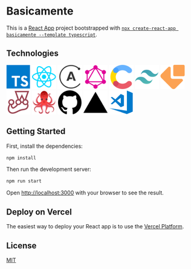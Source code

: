 # Basicamente

This is a [React App](https://reactjs.org/) project bootstrapped with [`npx create-react-app basicamente --template typescript`](https://create-react-app.dev/docs/adding-typescript/).

## Technologies

[<img src="https://github.com/WallQ/Basicamente/blob/master/docs/tech/TypeScript.png?raw=true" alt="TypeScript" width="64" height="64" />](https://www.typescriptlang.org/)
[<img src="https://github.com/WallQ/Basicamente/blob/master/docs/tech/React.png?raw=true" alt="React" width="64" height="64" />](https://reactjs.org/)
[<img src="https://github.com/WallQ/Basicamente/blob/master/docs/tech/Apollo.png?raw=true" alt="Apollo" width="64" height="64" />](https://www.apollographql.com/)
[<img src="https://github.com/WallQ/Basicamente/blob/master/docs/tech/GraphQL.png?raw=true" alt="GraphQL" width="64" height="64" />](https://graphql.org/)
[<img src="https://github.com/WallQ/Basicamente/blob/master/docs/tech/Contentful.png?raw=true" alt="Contentful" width="64" height="64" />](https://www.contentful.com/)
[<img src="https://github.com/WallQ/Basicamente/blob/master/docs/tech/TailwindCSS.png?raw=true" alt="Tailwind CSS" width="64" height="64" />](https://tailwindcss.com/)
[<img src="https://github.com/WallQ/Basicamente/blob/master/docs/tech/EmailJS.png?raw=true" alt="EmailJS" width="64" height="64" />](https://www.emailjs.com/)
[<img src="https://github.com/WallQ/Basicamente/blob/master/docs/tech/Jest.png?raw=true" alt="Jest" width="64" height="64" />](https://jestjs.io/)
[<img src="https://github.com/WallQ/Basicamente/blob/master/docs/tech/ReactTestingLibrary.png?raw=true" alt="React Testing Library" width="64" height="64" />](https://testing-library.com/)
[<img src="https://github.com/WallQ/Basicamente/blob/master/docs/tech/GitHub.png?raw=true" alt="GitHub" width="64" height="64" />](https://github.com/)
[<img src="https://github.com/WallQ/Basicamente/blob/master/docs/tech/Vercel.png?raw=true" alt="Vercel" width="64" height="64" />](https://vercel.com/)
[<img src="https://github.com/WallQ/Basicamente/blob/master/docs/tech/VisualStudioCode.png?raw=true" alt="Visual Studio Code" width="64" height="64" />](https://code.visualstudio.com/)

## Getting Started

First, install the dependencies:

```bash
npm install
```

Then run the development server:
```bash
npm run start
```

Open [http://localhost:3000](http://localhost:3000) with your browser to see the result.

## Deploy on Vercel

The easiest way to deploy your React app is to use the [Vercel Platform](https://vercel.com/).

## License

[MIT](https://github.com/WallQ/Basicamente/blob/master/LICENSE)
